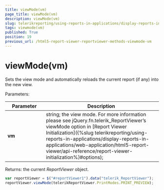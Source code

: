 ```yaml
---
title: viewMode(vm)
page_title: viewMode(vm) 
description: viewMode(vm)
slug: telerikreporting/using-reports-in-applications/display-reports-in-applications/web-application/html5-report-viewer/api-reference/reportviewer/methods/viewmode(vm)
tags: viewmode(vm)
published: True
position: 19
previous_url: /html5-report-viewer-reportviewer-methods-viewmode-vm
---
```

<style>
table th:first-of-type {
    width: 25%;
}
table th:nth-of-type(2) {
    width: 75%;
}
</style>

# viewMode(vm)

Sets the view mode and automatically reloads the current report (if any) into the new view.

Parameters:


| Parameter | Description |
| ------ | ------ |
| __vm__ |string; the view mode. For more information please see jQuery.fn.telerik_ReportViewer’s viewMode option in [Report Viewer Initialization]({%slug telerikreporting/using-reports-in-applications/display-reports-in-applications/web-application/html5-report-viewer/api-reference/report-viewer-initialization%}#options);|


Returns: the current *ReportViewer* object. 

    
````js
var reportViewer = $("#reportViewer1").data("telerik_ReportViewer");
reportViewer.viewMode(telerikReportViewer.PrintModes.PRINT_PREVIEW);
````

